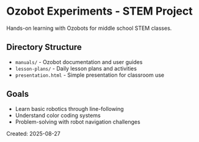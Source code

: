 # Ozobot Experiments - STEM Project

Hands-on learning with Ozobots for middle school STEM classes.

## Directory Structure
- `manuals/` - Ozobot documentation and user guides
- `lesson-plans/` - Daily lesson plans and activities
- `presentation.html` - Simple presentation for classroom use

## Goals
- Learn basic robotics through line-following
- Understand color coding systems
- Problem-solving with robot navigation challenges

Created: 2025-08-27